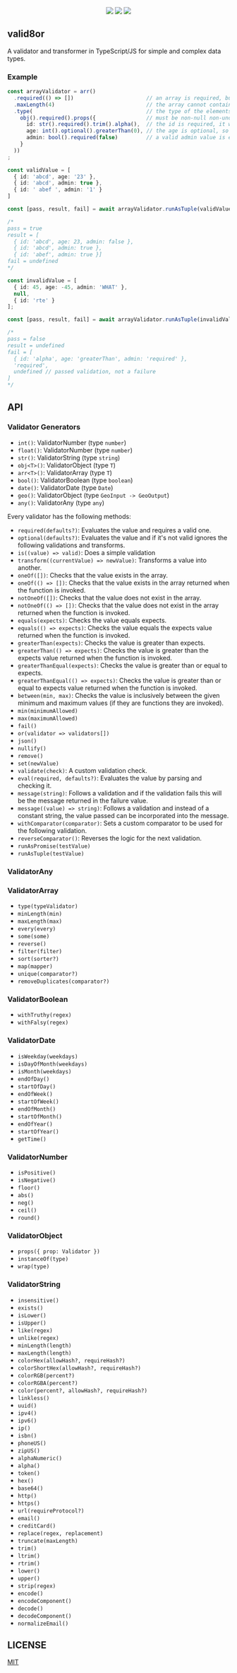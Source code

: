 
<p align="center">
<img src="https://img.shields.io/npm/v/valid8or.svg">
<img src="https://img.shields.io/npm/l/valid8or.svg">
<img src="https://travis-ci.org/ClickerMonkey/valid8or.svg?branch=master">
</p>

## valid8or

A validator and transformer in TypeScript/JS for simple and complex data types.

### Example

```typescript
const arrayValidator = arr()
  .required(() => [])                       // an array is required, but if undefined is given get a default value of []
  .maxLength(4)                             // the array cannot contain any more than 4 elements
  .type(                                    // the type of the elements in the array
    obj().required().props({                // must be non-null non-undefined objects
      id: str().required().trim().alpha(),  // the id is required, it will be trimmed, and tested for alpha characters only
      age: int().optional().greaterThan(0), // the age is optional, so if it doesn't look like an int, ignore greaterThan
      admin: bool().required(false)         // a valid admin value is expected (true/y/yes/1/false/n/no/0), but if it's missing from the object then set admin to false
    }
  ))
;

const validValue = [
  { id: 'abcd', age: '23' },
  { id: 'abcd', admin: true },
  { id: ' abef ', admin: '1' }
]

const [pass, result, fail] = await arrayValidator.runAsTuple(validValue);

/*
pass = true
result = [
  { id: 'abcd', age: 23, admin: false },
  { id: 'abcd', admin: true },
  { id: 'abef', admin: true }]
fail = undefined
*/

const invalidValue = [
  { id: 45, age: -45, admin: 'WHAT' },
  null,
  { id: 'rte' }
];

const [pass, result, fail] = await arrayValidator.runAsTuple(invalidValue);

/*
pass = false
result = undefined
fail = [
  { id: 'alpha', age: 'greaterThan', admin: 'required' },
  'required',
  undefined // passed validation, not a failure
]
*/

```

## API

### Validator Generators
- `int()`: ValidatorNumber (type `number`)
- `float()`: ValidatorNumber (type `number`)
- `str()`: ValidatorString (type `string`)
- `obj<T>()`: ValidatorObject<T> (type `T`)
- `arr<T>()`: ValidatorArray<T> (type `T`)
- `bool()`: ValidatorBoolean (type `boolean`)
- `date()`: ValidatorDate (type `Date`)
- `geo()`: ValidatorObject (type `GeoInput -> GeoOutput`)
- `any()`: ValidatorAny (type `any`)

Every validator has the following methods:

- `required(defaults?)`: Evaluates the value and requires a valid one.
- `optional(defaults?)`: Evaluates the value and if it's not valid ignores the following validations and transforms.
- `is((value) => valid)`: Does a simple validation
- `transform((currentValue) => newValue)`: Transforms a value into another.
- `oneOf([])`: Checks that the value exists in the array.
- `oneOf(() => [])`: Checks that the value exists in the array returned when the function is invoked.
- `notOneOf([])`: Checks that the value does not exist in the array.
- `notOneOf(() => [])`: Checks that the value does not exist in the array returned when the function is invoked.
- `equals(expects)`: Checks the value equals expects.
- `equals(() => expects)`: Checks the value equals the expects value returned when the function is invoked.
- `greaterThan(expects)`: Checks the value is greater than expects.
- `greaterThan(() => expects)`: Checks the value is greater than the expects value returned when the function is invoked.
- `greaterThanEqual(expects)`: Checks the value is greater than or equal to expects.
- `greaterThanEqual(() => expects)`: Checks the value is greater than or equal to expects value returned when the function is invoked.
- `between(min, max)`: Checks the value is inclusively between the given minimum and maximum values (if they are functions they are invoked).
- `min(minimumAllowed)`
- `max(maximumAllowed)`
- `fail()`
- `or(validator => validators[])`
- `json()`
- `nullify()`
- `remove()`
- `set(newValue)`
- `validate(check)`: A custom validation check.
- `eval(required, defaults?)`: Evaluates the value by parsing and checking it.
- `message(string)`: Follows a validation and if the validation fails this will be the message returned in the failure value.
- `message((value) => string)`: Follows a validation and instead of a constant string, the value passed can be incorporated into the message.
- `withComparator(comparator)`: Sets a custom comparator to be used for the following validation.
- `reverseComparator()`: Reverses the logic for the next validation.
- `runAsPromise(testValue)`
- `runAsTuple(testValue)`

### ValidatorAny

### ValidatorArray
- `type(typeValidator)`
- `minLength(min)`
- `maxLength(max)`
- `every(every)`
- `some(some)`
- `reverse()`
- `filter(filter)`
- `sort(sorter?)`
- `map(mapper)`
- `unique(comparator?)`
- `removeDuplicates(comparator?)`

### ValidatorBoolean
- `withTruthy(regex)`
- `withFalsy(regex)`

### ValidatorDate
- `isWeekday(weekdays)`
- `isDayOfMonth(weekdays)`
- `isMonth(weekdays)`
- `endOfDay()`
- `startOfDay()`
- `endOfWeek()`
- `startOfWeek()`
- `endOfMonth()`
- `startOfMonth()`
- `endOfYear()`
- `startOfYear()`
- `getTime()`

### ValidatorNumber
- `isPositive()`
- `isNegative()`
- `floor()`
- `abs()`
- `neg()`
- `ceil()`
- `round()`

### ValidatorObject
- `props({ prop: Validator })`
- `instanceOf(type)`
- `wrap(type)`

### ValidatorString
- `insensitive()`
- `exists()`
- `isLower()`
- `isUpper()`
- `like(regex)`
- `unlike(regex)`
- `minLength(length)`
- `maxLength(length)`
- `colorHex(allowHash?, requireHash?)`
- `colorShortHex(allowHash?, requireHash?)`
- `colorRGB(percent?)`
- `colorRGBA(percent?)`
- `color(percent?, allowHash?, requireHash?)`
- `linkless()`
- `uuid()`
- `ipv4()`
- `ipv6()`
- `ip()`
- `isbn()`
- `phoneUS()`
- `zipUS()`
- `alphaNumeric()`
- `alpha()`
- `token()`
- `hex()`
- `base64()`
- `http()`
- `https()`
- `url(requireProtocol?)`
- `email()`
- `creditCard()`
- `replace(regex, replacement)`
- `truncate(maxLength)`
- `trim()`
- `ltrim()`
- `rtrim()`
- `lower()`
- `upper()`
- `strip(regex)`
- `encode()`
- `encodeComponent()`
- `decode()`
- `decodeComponent()`
- `normalizeEmail()`

## LICENSE
[MIT](https://opensource.org/licenses/MIT)
